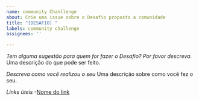 ```yaml
---
name: community Chanllenge
about: Crie uma issue sobre o Desafio proposto a comunidade
title: "[DESAFIO] "
labels: community challenge
assignees: ''

---
```


*Tem alguma sugestão para quem for fazer o Desafio? Por favor descreva.*
Uma descrição do que pode ser feito.

*Descreva como você realizou o seu*
Uma descrição sobre como você fez o seu.

*Links úteis*
-[Nome do link](URL)
